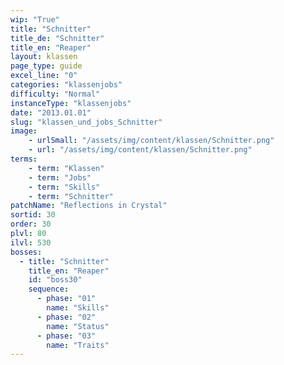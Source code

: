 ```yaml
---
wip: "True"
title: "Schnitter"
title_de: "Schnitter"
title_en: "Reaper"
layout: klassen
page_type: guide
excel_line: "0"
categories: "klassenjobs"
difficulty: "Normal"
instanceType: "klassenjobs"
date: "2013.01.01"
slug: "klassen_und_jobs_Schnitter"
image:
    - urlSmall: "/assets/img/content/klassen/Schnitter.png"
    - url: "/assets/img/content/klassen/Schnitter.png"
terms:
    - term: "Klassen"
    - term: "Jobs"
    - term: "Skills"
    - term: "Schnitter"
patchName: "Reflections in Crystal"
sortid: 30
order: 30
plvl: 80
ilvl: 530
bosses:
  - title: "Schnitter"
    title_en: "Reaper"
    id: "boss30"
    sequence:
      - phase: "01"
        name: "Skills"
      - phase: "02"
        name: "Status"
      - phase: "03"
        name: "Traits"
---
```

